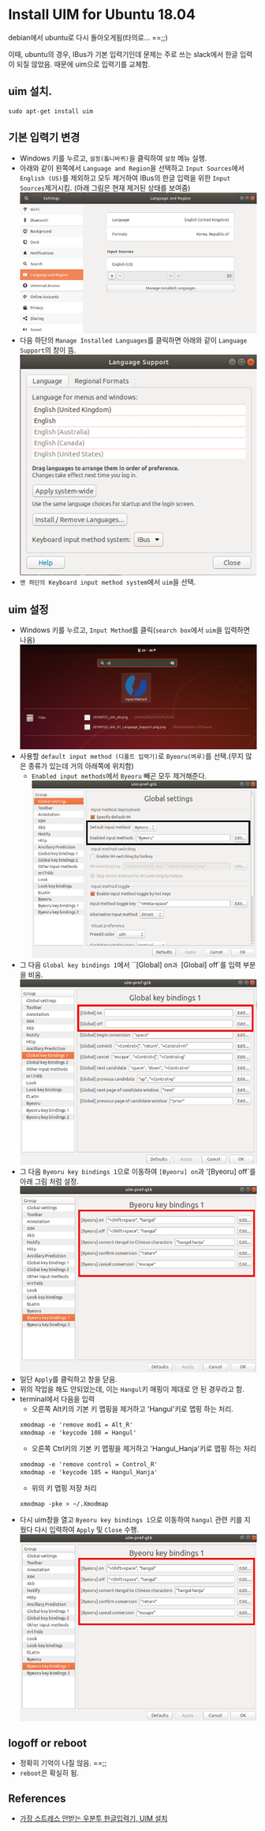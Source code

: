# Install UIM for Ubuntu 18.04

debian에서 ubuntu로 다시 돌아오게됨(타의로... ==;;)

이때, ubuntu의 경우, IBus가 기본 입력기인데 문제는 주로 쓰는 slack에서 한글 입력이 되질 않았음.
때문에 uim으로 입력기를 교체함.

## uim 설치.

```
sudo apt-get install uim
```

## 기본 입력기 변경

* Windows 키를 누르고, `설정(톱니바퀴)`을 클릭하여 `설정` 메뉴 실행.
* 아래와 같이 왼쪽에서 `Language and Region`을 선택하고 `Input Sources`에서 `English (US)`를 제외하고 모두 제거하여 IBus의 한글 입력을 위한 `Input Sources`제거시킴. (아래 그림은 현재 제거된 상태를 보여줌)
![IBus_input_source_제거](./fig/20190722_uim_00.png)
* 다음 하단의 `Manage Installed Languages`를 클릭하면 아래와 같이 `Language Support`의 창이 뜸.
![Language_Support창](./fig/20190722_uim_01_Language_Support.png)
* `맨 하단의 Keyboard input method system`에서 `uim`을 선택.

## uim 설정

* Windows 키를 누르고, `Input Method`를 클릭(`search box`에서 `uim`을 입력하면 나옴)
![](./fig/20190722_uim_02_InputMethod.png)
* 사용할 `default input method (디폴트 입력기)`로 `Byeoru(벼루)`를 선택.(무지 많은 종류가 있는데 거의 아래쪽에 위치함)
  * `Enabled input methods`에서 `Byeoru` 빼곤 모두 제거해준다.
  ![](./fig/20190722_uim_03_setting_Byeoru.png)
* 그 다음 `Global key bindings 1`에서 ``[Global] on`과 `[Global] off`를 입력 부분을 비움.  
![](./fig/20190722_uim_04_global_key_bindings1.png)
* 그 다음 `Byeoru key bindings 1`으로 이동하여 `[Byeoru] on`과 '[Byeoru] off`를  아래 그림 처럼 설정.
![](./fig/20190722_uim_05_Byeoru_key_bindings_1.png)
* 일단 `Apply`를 클릭하고 창을 닫음.
* 위의 작업을 해도 안되었는데, 이는 `Hangul`키 매핑이 제대로 안 된 경우라고 함.
* terminal에서 다음을 입력
  * 오른쪽 Alt키의 기본 키 맵핑을 제거하고 'Hangul'키로 맵핑 하는 처리.
  ```
  xmodmap -e 'remove mod1 = Alt_R'
  xmodmap -e 'keycode 108 = Hangul'
  ```
  * 오른쪽 Ctrl키의 기본 키 맵핑을 제거하고 'Hangul_Hanja'키로 맵핑 하는 처리
  ```
  xmodmap -e 'remove control = Control_R'
  xmodmap -e 'keycode 105 = Hangul_Hanja'
  ```
  * 위의 키 맵핑 저장 처리
  ```
  xmodmap -pke > ~/.Xmodmap
  ```
* 다시 uim창을 열고 `Byeoru key bindings 1`으로 이동하여 `hangul` 관련 키를 지웠다 다시 입력하여 `Apply` 및 `Close` 수행.
![](./fig/20190722_uim_05_Byeoru_key_bindings_1.png)

## logoff or reboot

* 정확히 기억이 나질 않음. ==;;
* `reboot`은 확실히 됨.

## References

* [가장 스트레스 안받는 우분투 한글입력기, UIM 설치](http://www.kwangsiklee.com/2016/12/%EC%9A%B0%EB%B6%84%ED%88%AC%EC%97%90%EC%84%9C-uim-%ED%95%9C%EA%B8%80%EC%9E%85%EB%A0%A5%EA%B8%B0-%EC%84%A4%EC%B9%98%ED%95%98%EA%B8%B0/)
